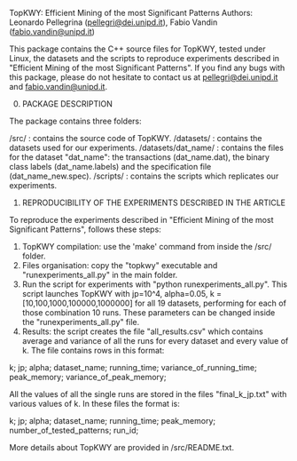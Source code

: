 TopKWY: Efficient Mining of the most Significant Patterns
Authors: Leonardo Pellegrina (pellegri@dei.unipd.it), Fabio Vandin (fabio.vandin@unipd.it)

This package contains the C++ source files for TopKWY, tested under Linux, the datasets and the scripts to reproduce experiments described in "Efficient Mining of the most Significant Patterns".
If you find any bugs with this package, please do not hesitate to contact us at pellegri@dei.unipd.it and fabio.vandin@unipd.it.


0. PACKAGE DESCRIPTION

The package contains three folders:

/src/ : contains the source code of TopKWY.
/datasets/ : contains the datasets used for our experiments.
    /datasets/dat_name/ : contains the files for the dataset "dat_name": the transactions (dat_name.dat), the binary class labels (dat_name.labels) and the specification file (dat_name_new.spec).
/scripts/ : contains the scripts which replicates our experiments.


1. REPRODUCIBILITY OF THE EXPERIMENTS DESCRIBED IN THE ARTICLE

To reproduce the experiments described in "Efficient Mining of the most Significant Patterns", follows these steps:
1) TopKWY compilation: use the 'make' command from inside the /src/ folder.
2) Files organisation: copy the "topkwy" executable and "runexperiments_all.py" in the main folder.
3) Run the script for experiments with "python runexperiments_all.py". This script launches TopKWY with jp=10^4, alpha=0.05, k = [10,100,1000,100000,1000000] for all 19 datasets, performing for each of those combination 10 runs. These parameters can be changed inside the "runexperiments_all.py" file.
4) Results: the script creates the file "all_results.csv" which contains average and variance of all the runs for every dataset and every value of k.
The file contains rows in this format:

k; jp; alpha; dataset_name; running_time; variance_of_running_time; peak_memory; variance_of_peak_memory;

All the values of all the single runs are stored in the files "final_k_jp.txt" with various values of k.
In these files the format is:

k; jp; alpha; dataset_name; running_time; peak_memory; number_of_tested_patterns; run_id;

More details about TopKWY are provided in /src/README.txt.
